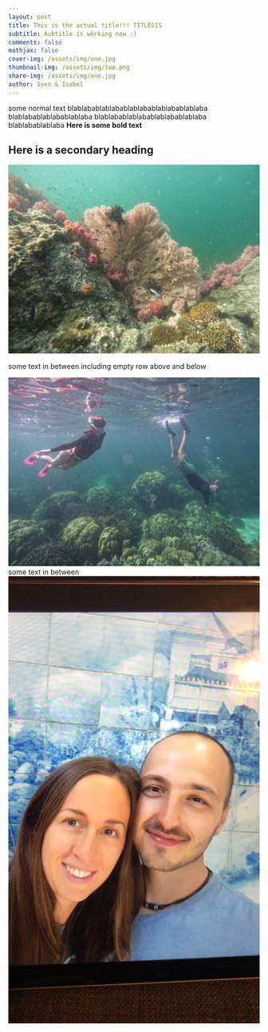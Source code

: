 ```yaml
---
layout: post
title: This is the actual title!!! TITLESIS
subtitle: Aubtitle is wörking now :)
comments: false
mathjax: false
cover-img: /assets/img/one.jpg
thumbnail-img: /assets/img/two.png
share-img: /assets/img/one.jpg
author: Sven & Isabel
---
```

some normal text
blablabablablabablablabablablabablablaba
blablabablablabablablaba
blablabablablabablablabablablaba
blablabablablaba
**Here is some bold text**

## Here is a secondary heading

![Test text 1](/assets/img/one.jpg "Title 1")

some text in between including empty row above and below

![Test text 2](/assets/img/two.jpg "Title twosis")
some text in between
![Test text 3](/assets/img/three.jpg "Titlesis 3")
